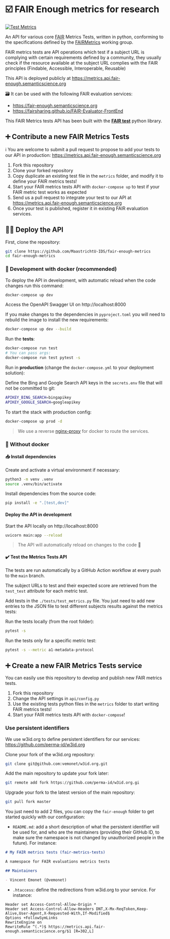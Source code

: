 # ☑️ FAIR Enough metrics for research

[![Test Metrics](https://github.com/MaastrichtU-IDS/fair-enough-metrics/actions/workflows/test.yml/badge.svg)](https://github.com/MaastrichtU-IDS/fair-enough-metrics/actions/workflows/test.yml)

An API for various core [FAIR](https://www.go-fair.org/fair-principles) Metrics Tests, written in python, conforming to the specifications defined by the [FAIRMetrics](https://github.com/FAIRMetrics/Metrics) working group.

FAIR metrics tests are API operations which test if a subject URL is complying with certain requirements defined by a community, they usually check if the resource available at the subject URL complies with the FAIR principles (Findable, Accessible, Interoperable, Reusable)

This API is deployed publicly at https://metrics.api.fair-enough.semanticscience.org

🗃️ It can be used with the following FAIR evaluation services:

* https://fair-enough.semanticscience.org
* https://fairsharing.github.io/FAIR-Evaluator-FrontEnd

This FAIR Metrics tests API has been built with the [**FAIR test**](https://maastrichtu-ids.github.io/fair-test/) python library.

## ➕ Contribute a new FAIR Metrics Tests

ℹ️ You are welcome to submit a pull request to propose to add your tests to our API in production: https://metrics.api.fair-enough.semanticscience.org

1. Fork this repository
1. Clone your forked repository
2. Copy duplicate an existing test file in the `metrics` folder,  and modify it to define your FAIR metrics tests!
3. Start your FAIR metrics tests API with `docker-compose up` to test if your FAIR metric test works as expected
3. Send us a pull request to integrate your test to our API at https://metrics.api.fair-enough.semanticscience.org
3. Once your test is published, register it in existing FAIR evaluation services.

## 🧑‍💻 Deploy the API

First, clone the repository:

```bash
git clone https://github.com/MaastrichtU-IDS/fair-enough-metrics
cd fair-enough-metrics
```

### 🐳 Development with docker (recommended)

To deploy the API in development, with automatic reload when the code changes run this command:

```bash
docker-compose up dev
```

Access the OpenAPI Swagger UI on http://localhost:8000

If you make changes to the dependencies in `pyproject.toml` you will need to rebuild the image to install the new requirements:

```bash
docker-compose up dev --build
```

Run the **tests**:

```bash
docker-compose run test
# You can pass args:
docker-compose run test pytest -s
```

Run in **production** (change the `docker-compose.yml` to your deployment solution):

Define the Bing and Google Search API keys in the `secrets.env` file that will not be committed to git:

```bash
APIKEY_BING_SEARCH=bingapikey
APIKEY_GOOGLE_SEARCH=googleapikey
```

To start the stack with production config:

```bash
docker-compose up prod -d
```

> We use a reverse [nginx-proxy](https://github.com/nginx-proxy/nginx-proxy) for docker to route the services.

### 🐍 Without docker

#### 📥️ Install dependencies

Create and activate a virtual environment if necessary:

```bash
python3 -m venv .venv
source .venv/bin/activate
```

Install dependencies from the source code:

```bash
pip install -e ".[test,dev]"
```

#### Deploy the API in development

Start the API locally on http://localhost:8000

```bash
uvicorn main:app --reload
```

> The API will automatically reload on changes to the code 🔄

#### ✔️ Test the Metrics Tests API

The tests are run automatically by a GitHub Action workflow at every push to the `main` branch.

The subject URLs to test and their expected score are retrieved from the `test_test` attribute for each metric test.

Add tests in the `./tests/test_metrics.py` file. You just need to add new entries to the JSON file to test different subjects results against the metrics tests:

Run the tests locally (from the root folder):

```bash
pytest -s
```

Run the tests only for a specific metric test:

```bash
pytest -s --metric a1-metadata-protocol
```



## ➕ Create a new FAIR Metrics Tests service

You can easily use this repository to develop and publish new FAIR metrics tests.

1. Fork this repository
2. Change the API settings in `api/config.py`
3. Use the existing tests python files in the `metrics` folder to start writing FAIR metrics tests!
4. Start your FAIR metrics tests API with `docker-compose`!

### Use persistent identifiers

We use w3id.org to define persistent identifiers for our services: https://github.com/perma-id/w3id.org

Clone your fork of the w3id.org repository:

```bash
git clone git@github.com:vemonet/w3id.org.git
```

Add the main repository to update your fork later:

```bash
git remote add fork https://github.com/perma-id/w3id.org.gi
```

Upgrade your fork to the latest version of the main repository:

```bash
git pull fork master
```

You just need to add 2 files, you can copy the `fair-enough` folder to get started quickly with our configuration:

* `README.md`: add a short description of what the persistent identifier will be used for, and who are the maintainers (providing their GitHub ID, to make sure the namespace is not changed by unauthorized people in the future). For instance:

```markdown
# My FAIR metrics tests (fair-metrics-tests)

A namespace for FAIR evaluations metrics tests

## Maintainers

- Vincent Emonet (@vemonet)
```

* `.htaccess`: define the redirections from w3id.org to your service. For instance:

```htaccess
Header set Access-Control-Allow-Origin *
Header set Access-Control-Allow-Headers DNT,X-Mx-ReqToken,Keep-Alive,User-Agent,X-Requested-With,If-Modified$
Options +FollowSymLinks
RewriteEngine on
RewriteRule ^(.*)$ https://metrics.api.fair-enough.semanticscience.org/$1 [R=302,L]
```




